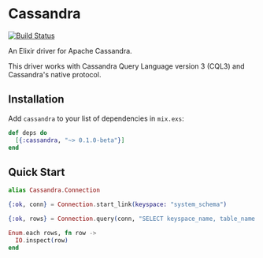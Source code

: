 # Cassandra

[![Build Status](https://travis-ci.org/cafebazaar/elixir-cassandra.svg?branch=master)](https://travis-ci.org/cafebazaar/elixir-cassandra)

An Elixir driver for Apache Cassandra.

This driver works with Cassandra Query Language version 3 (CQL3) and Cassandra's native protocol.

## Installation

Add `cassandra` to your list of dependencies in `mix.exs`:

```elixir
def deps do
  [{:cassandra, "~> 0.1.0-beta"}]
end
```

## Quick Start

```elixir
alias Cassandra.Connection

{:ok, conn} = Connection.start_link(keyspace: "system_schema")

{:ok, rows} = Connection.query(conn, "SELECT keyspace_name, table_name FROM tables;")

Enum.each rows, fn row ->
  IO.inspect(row)
end
```

